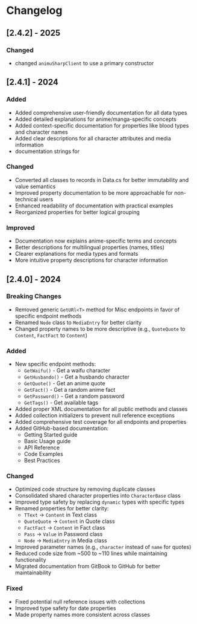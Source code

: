 # Changelog

## [2.4.2] - 2025
### Changed
- changed `animuSharpClient` to use a primary constructor

## [2.4.1] - 2024
### Added
- Added comprehensive user-friendly documentation for all data types
- Added detailed explanations for anime/manga-specific concepts
- Added context-specific documentation for properties like blood types and character names
- Added clear descriptions for all character attributes and media information
- documentation strings for

### Changed
- Converted all classes to records in Data.cs for better immutability and value semantics
- Improved property documentation to be more approachable for non-technical users
- Enhanced readability of documentation with practical examples
- Reorganized properties for better logical grouping

### Improved
- Documentation now explains anime-specific terms and concepts
- Better descriptions for multilingual properties (names, titles)
- Clearer explanations for media types and formats
- More intuitive property descriptions for character information

## [2.4.0] - 2024

### Breaking Changes
- Removed generic `GetURl<T>` method for Misc endpoints in favor of specific endpoint methods
- Renamed `Node` class to `MediaEntry` for better clarity
- Changed property names to be more descriptive (e.g., `QuoteQuote` to `Content`, `FactFact` to `Content`)

### Added
- New specific endpoint methods:
  - `GetWaifu()` - Get a waifu character
  - `GetHusbando()` - Get a husbando character
  - `GetQuote()` - Get an anime quote
  - `GetFact()` - Get a random anime fact
  - `GetPassword()` - Get a random password
  - `GetTags()` - Get available tags
- Added proper XML documentation for all public methods and classes
- Added collection initializers to prevent null reference exceptions
- Added comprehensive test coverage for all endpoints and properties
- Added GitHub-based documentation:
  - Getting Started guide
  - Basic Usage guide
  - API Reference
  - Code Examples
  - Best Practices

### Changed
- Optimized code structure by removing duplicate classes
- Consolidated shared character properties into `CharacterBase` class
- Improved type safety by replacing `dynamic` types with specific types
- Renamed properties for better clarity:
  - `TText` -> `Content` in Text class
  - `QuoteQuote` -> `Content` in Quote class
  - `FactFact` -> `Content` in Fact class
  - `Pass` -> `Value` in Password class
  - `Node` -> `MediaEntry` in Media class
- Improved parameter names (e.g., `character` instead of `name` for quotes)
- Reduced code size from ~500 to ~110 lines while maintaining functionality
- Migrated documentation from GitBook to GitHub for better maintainability

### Fixed
- Fixed potential null reference issues with collections
- Improved type safety for date properties
- Made property names more consistent across classes